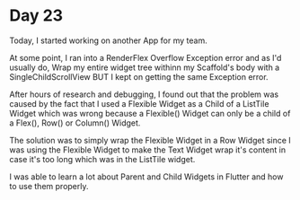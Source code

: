 # Day 23

Today, I started working on another App for my team.

At some point, I ran into a RenderFlex Overflow Exception error and as I'd usually do, Wrap my entire widget tree withinn my Scaffold's body with a SingleChildScrollView BUT I kept on getting the same Exception error.

After hours of research and debugging, I found out that the problem was caused by the fact that I used a Flexible Widget as a Child of a ListTile Widget which was wrong because a Flexible() Widget can only be a child of a Flex(), Row() or Column() Widget.

The solution was to simply wrap the Flexible Widget in a Row Widget since I was using the Flexible Widget to make the Text Widget wrap it's content in case it's too long which was in the ListTile widget.

I was able to learn a lot about Parent and Child Widgets in Flutter and how to use them properly.

